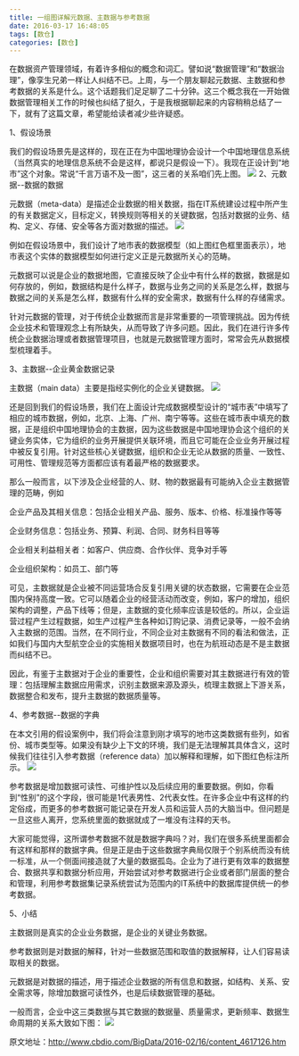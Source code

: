 ```yaml
---
title: 一组图详解元数据、主数据与参考数据
date: 2016-03-17 16:48:05
tags: [数仓]
categories: [数仓]
---
```


在数据资产管理领域，有着许多相似的概念和词汇。譬如说“数据管理”和“数据治理”，像孪生兄弟一样让人纠结不已。上周，与一个朋友聊起元数据、主数据和参考数据的关系是什么。这个话题我们足足聊了二十分钟。这三个概念我在一开始做数据管理相关工作的时候也纠结了挺久，于是我根据聊起来的内容稍稍总结了一下，就有了这篇文章，希望能给读者减少些许疑惑。

1、假设场景

我们的假设场景先是这样的，现在正在为中国地理协会设计一个中国地理信息系统（当然真实的地理信息系统不会是这样，都说只是假设一下）。我现在正设计到“地市”这个对象。常说“千言万语不及一图”，这三者的关系咱们先上图。
![](http://www.cbdio.com/image/attachement/jpg/site2/20160216/3417eb9bbd90182d0a4051.jpg)
2、元数据--数据的数据

元数据（meta-data）是描述企业数据的相关数据，指在IT系统建设过程中所产生的有关数据定义，目标定义，转换规则等相关的关键数据，包括对数据的业务、结构、定义、存储、安全等各方面对数据的描述。
![](http://www.cbdio.com/image/attachement/jpg/site2/20160216/3417eb9bbd90182d0a4a52.jpg)

例如在假设场景中，我们设计了地市表的数据模型（如上图红色框里面表示），地市表这个实体的数据模型如何进行定义正是元数据所关心的范畴。

元数据可以说是企业的数据地图，它直接反映了企业中有什么样的数据，数据是如何存放的，例如，数据结构是什么样子，数据与业务之间的关系是怎么样，数据与数据之间的关系是怎么样，数据有什么样的安全需求，数据有什么样的存储需求。

针对元数据的管理，对于传统企业数据而言是非常重要的一项管理挑战。因为传统企业技术和管理观念上有所缺失，从而导致了许多问题。因此，我们在进行许多传统企业数据治理或者数据管理项目，也就是元数据管理方面时，常常会先从数据模型梳理着手。

3、主数据--企业黄金数据记录

主数据（main data）主要是指经实例化的企业关键数据。
![](http://www.cbdio.com/image/attachement/jpg/site2/20160216/3417eb9bbd90182d0a5353.jpg)

还是回到我们的假设场景，我们在上面设计完成数据模型设计的“城市表”中填写了相应的城市数据，例如，北京、上海、广州、南宁等等。这些在城市表中填充的数据，正是组织中国地理协会的主数据，因为这些数据是中国地理协会这个组织的关键业务实体，它为组织的业务开展提供关联环境，而且它可能在企业业务开展过程中被反复引用。针对这些核心关键数据，组织和企业无论从数据的质量、一致性、可用性、管理规范等方面都应该有着最严格的数据要求。

那么一般而言，以下涉及企业经营的人、财、物的数据最有可能纳入企业主数据管理的范畴，例如

企业产品及其相关信息：包括企业相关产品、服务、版本、价格、标准操作等等

企业财务信息：包括业务、预算、利润、合同、财务科目等等

企业相关利益相关者：如客户、供应商、合作伙伴、竞争对手等

企业组织架构：如员工、部门等

可见，主数据就是企业被不同运营场合反复引用关键的状态数据，它需要在企业范围内保持高度一致。它可以随着企业的经营活动而改变，例如，客户的增加，组织架构的调整，产品下线等；但是，主数据的变化频率应该是较低的。所以，企业运营过程产生过程数据，如生产过程产生各种如订购记录、消费记录等，一般不会纳入主数据的范围。当然，在不同行业，不同企业对主数据有不同的看法和做法，正如我们与国内大型航空企业的实施相关数据项目时，也在为航班动态是不是主数据而纠结不已。

因此，有鉴于主数据对于企业的重要性，企业和组织需要对其主数据进行有效的管理：包括理解主数据应用需求，识别主数据来源及源头，梳理主数据上下游关系，数据整合和发布，提升主数据的数据质量等。

4、参考数据--数据的字典

在本文引用的假设案例中，我们将会注意到刚才填写的地市这类数据有些列，如省份、城市类型等。如果没有缺少上下文的环境，我们是无法理解其具体含义，这时候我们往往引入参考数据（reference data）加以解释和理解，如下图红色标注所示。
![](http://www.cbdio.com/image/attachement/jpg/site2/20160216/3417eb9bbd90182d0a6154.jpg)

参考数据是增加数据可读性、可维护性以及后续应用的重要数据。例如，你看到“性别”的这个字段，很可能是1代表男性、2代表女性。在许多企业中有这样的约定俗成，而更多的参考数据可能记录在开发人员和运营人员的大脑当中。但问题是一旦这些人离开，您系统里面的数据就成了一堆没有注释的天书。

大家可能觉得，这所谓参考数据不就是数据字典吗？对，我们在很多系统里面都会有这样和那样的数据字典。但是正是由于这些数据字典局仅限于个别系统而没有统一标准，从一个侧面间接造就了大量的数据孤岛。企业为了进行更有效率的数据整合、数据共享和数据分析应用，开始尝试对参考数据进行企业或者部门层面的整合和管理，利用参考数据集记录系统尝试为范围内的IT系统中的数据库提供统一的参考数据。

5、小结

主数据则是真实的企业业务数据，是企业的关键业务数据。

参考数据则是对数据的解释，针对一些数据范围和取值的数据解释，让人们容易读取相关的数据。

元数据是对数据的描述，用于描述企业数据的所有信息和数据，如结构、关系、安全需求等，除增加数据可读性外，也是后续数据管理的基础。

一般而言，企业中这三类数据与其它数据的数据量、质量需求，更新频率、数据生命周期的关系大致如下图：
![](http://www.cbdio.com/image/attachement/jpg/site2/20160216/3417eb9bbd90182d0a6c55.jpg)

原文地址：http://www.cbdio.com/BigData/2016-02/16/content_4617126.htm
